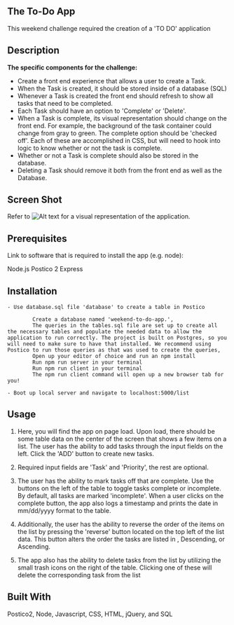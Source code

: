 ## The To-Do App

This weekend challenge required the creation of a 'TO DO' application

## Description

**The specific components for the challenge:**

- Create a front end experience that allows a user to create a Task.
- When the Task is created, it should be stored inside of a database (SQL)
- Whenever a Task is created the front end should refresh to show all tasks that need to be completed.
- Each Task should have an option to 'Complete' or 'Delete'.
- When a Task is complete, its visual representation should change on the front end. For example, the background of the task container could change from gray to green. The complete option should be 'checked off'. Each of these are accomplished in CSS, but will need to hook into logic to know whether or not the task is complete.
- Whether or not a Task is complete should also be stored in the database.
- Deleting a Task should remove it both from the front end as well as the Database.

## Screen Shot

Refer to ![Alt text](img.png) for a visual representation of the application.

## Prerequisites

Link to software that is required to install the app (e.g. node):

Node.js
Postico 2
Express

## Installation

    - Use database.sql file 'database' to create a table in Postico

            Create a database named 'weekend-to-do-app.',
            The queries in the tables.sql file are set up to create all the necessary tables and populate the needed data to allow the application to run correctly. The project is built on Postgres, so you will need to make sure to have that installed. We recommend using Postico to run those queries as that was used to create the queries,
            Open up your editor of choice and run an npm install
            Run npm run server in your terminal
            Run npm run client in your terminal
            The npm run client command will open up a new browser tab for you!

    - Boot up local server and navigate to localhost:5000/list

## Usage

1. Here, you will find the app on page load. Upon load, there should be some table data on the center of the screen that shows a few items on a list. The user has the ability to add tasks through the input fields on the left. Click the 'ADD' button to create new tasks.

2. Required input fields are 'Task' and 'Priority', the rest are optional.

3. The user has the ability to mark tasks off that are complete. Use the buttons on the left of the table to toggle tasks complete or incomplete. By default, all tasks are marked 'incomplete'. When a user clicks on the complete button, the app also logs a timestamp and prints the date in mm/dd/yyyy format to the table.

4. Additionally, the user has the ability to reverse the order of the items on the list by pressing the 'reverse' button located on the top left of the list data. This button alters the order the tasks are listed in , Descending, or Ascending.

5. The app also has the ability to delete tasks from the list by utilizing the small trash icons on the right of the table. Clicking one of these will delete the corresponding task from the list

## Built With

Postico2, Node, Javascript, CSS, HTML, jQuery, and SQL
